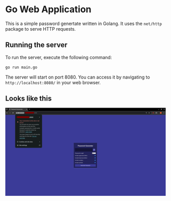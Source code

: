 # Go Web Application

This is a simple password genertate written in Golang. It uses the `net/http` package to serve HTTP requests.

## Running the server

To run the server, execute the following command:

```bash
go run main.go
```

The server will start on port 8080. You can access it by navigating to `http://localhost:8080/` in your web browser.

## Looks like this

![Website](password/images/web.png)


